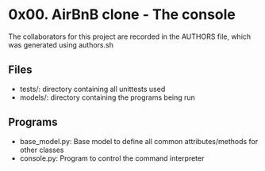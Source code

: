 # 0x00. AirBnB clone - The console
The collaborators for this project are recorded in the AUTHORS file, which
was generated using authors.sh

## Files
- tests/: directory containing all unittests used
- models/: directory containing the programs being run

## Programs
- base_model.py: Base model to define all common attributes/methods for
other classes
- console.py: Program to control the command interpreter

